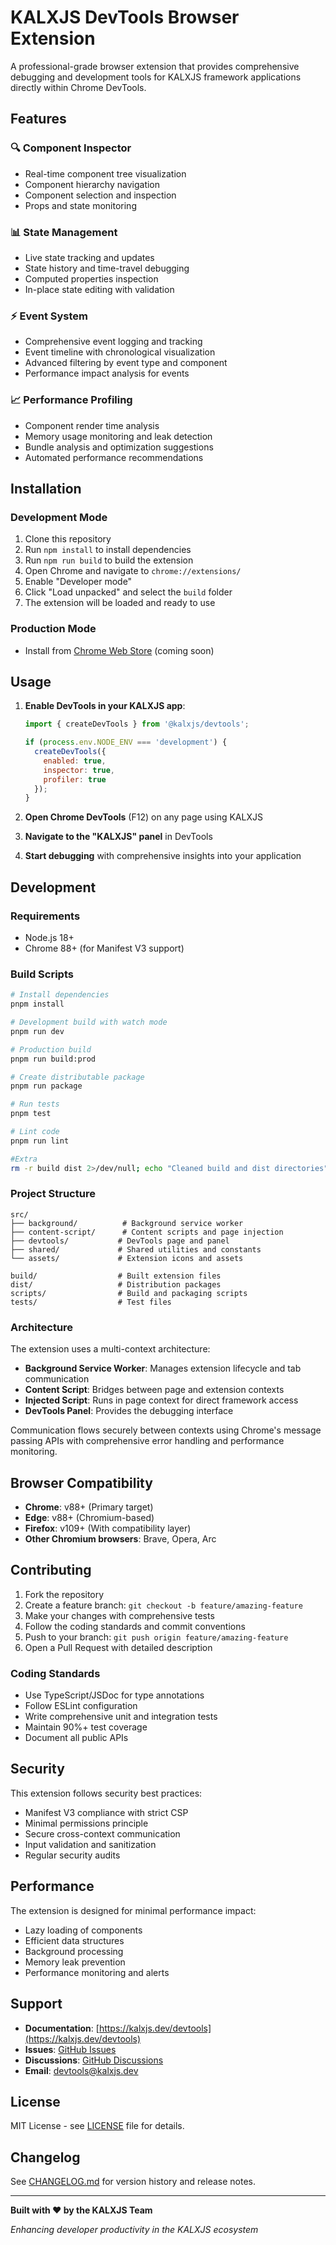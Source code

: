 # KALXJS DevTools Browser Extension

A professional-grade browser extension that provides comprehensive debugging and development tools for KALXJS framework applications directly within Chrome DevTools.

## Features

### 🔍 **Component Inspector**
- Real-time component tree visualization
- Component hierarchy navigation
- Component selection and inspection
- Props and state monitoring

### 📊 **State Management**
- Live state tracking and updates
- State history and time-travel debugging
- Computed properties inspection
- In-place state editing with validation

### ⚡ **Event System**
- Comprehensive event logging and tracking
- Event timeline with chronological visualization
- Advanced filtering by event type and component
- Performance impact analysis for events

### 📈 **Performance Profiling**
- Component render time analysis
- Memory usage monitoring and leak detection
- Bundle analysis and optimization suggestions
- Automated performance recommendations

## Installation

### Development Mode
1. Clone this repository
2. Run `npm install` to install dependencies
3. Run `npm run build` to build the extension
4. Open Chrome and navigate to `chrome://extensions/`
5. Enable "Developer mode"
6. Click "Load unpacked" and select the `build` folder
7. The extension will be loaded and ready to use

### Production Mode
- Install from [Chrome Web Store](https://chromewebstore.google.com) (coming soon)

## Usage

1. **Enable DevTools in your KALXJS app**:
   ```javascript
   import { createDevTools } from '@kalxjs/devtools';

   if (process.env.NODE_ENV === 'development') {
     createDevTools({
       enabled: true,
       inspector: true,
       profiler: true
     });
   }
   ```

2. **Open Chrome DevTools** (F12) on any page using KALXJS

3. **Navigate to the "KALXJS" panel** in DevTools

4. **Start debugging** with comprehensive insights into your application

## Development

### Requirements
- Node.js 18+
- Chrome 88+ (for Manifest V3 support)

### Build Scripts
```bash
# Install dependencies
pnpm install

# Development build with watch mode
pnpm run dev

# Production build
pnpm run build:prod

# Create distributable package
pnpm run package

# Run tests
pnpm test

# Lint code
pnpm run lint

#Extra
rm -r build dist 2>/dev/null; echo "Cleaned build and dist directories"

```

### Project Structure
```
src/
├── background/          # Background service worker
├── content-script/      # Content scripts and page injection
├── devtools/           # DevTools page and panel
├── shared/             # Shared utilities and constants
└── assets/             # Extension icons and assets

build/                  # Built extension files
dist/                   # Distribution packages
scripts/                # Build and packaging scripts
tests/                  # Test files
```

### Architecture

The extension uses a multi-context architecture:
- **Background Service Worker**: Manages extension lifecycle and tab communication
- **Content Script**: Bridges between page and extension contexts
- **Injected Script**: Runs in page context for direct framework access
- **DevTools Panel**: Provides the debugging interface

Communication flows securely between contexts using Chrome's message passing APIs with comprehensive error handling and performance monitoring.

## Browser Compatibility

- **Chrome**: v88+ (Primary target)
- **Edge**: v88+ (Chromium-based)
- **Firefox**: v109+ (With compatibility layer)
- **Other Chromium browsers**: Brave, Opera, Arc

## Contributing

1. Fork the repository
2. Create a feature branch: `git checkout -b feature/amazing-feature`
3. Make your changes with comprehensive tests
4. Follow the coding standards and commit conventions
5. Push to your branch: `git push origin feature/amazing-feature`
6. Open a Pull Request with detailed description

### Coding Standards
- Use TypeScript/JSDoc for type annotations
- Follow ESLint configuration
- Write comprehensive unit and integration tests
- Maintain 90%+ test coverage
- Document all public APIs

## Security

This extension follows security best practices:
- Manifest V3 compliance with strict CSP
- Minimal permissions principle
- Secure cross-context communication
- Input validation and sanitization
- Regular security audits

## Performance

The extension is designed for minimal performance impact:
- Lazy loading of components
- Efficient data structures
- Background processing
- Memory leak prevention
- Performance monitoring and alerts

## Support

- **Documentation**: [https://kalxjs.dev/devtools](https://kalxjs.dev/devtools)
- **Issues**: [GitHub Issues](https://github.com/Odeneho-Calculus/kalxjs/issues)
- **Discussions**: [GitHub Discussions](https://github.com/Odeneho-Calculus/kalxjs/discussions)
- **Email**: devtools@kalxjs.dev

## License

MIT License - see [LICENSE](LICENSE) file for details.

## Changelog

See [CHANGELOG.md](CHANGELOG.md) for version history and release notes.

---

**Built with ❤️ by the KALXJS Team**

*Enhancing developer productivity in the KALXJS ecosystem*